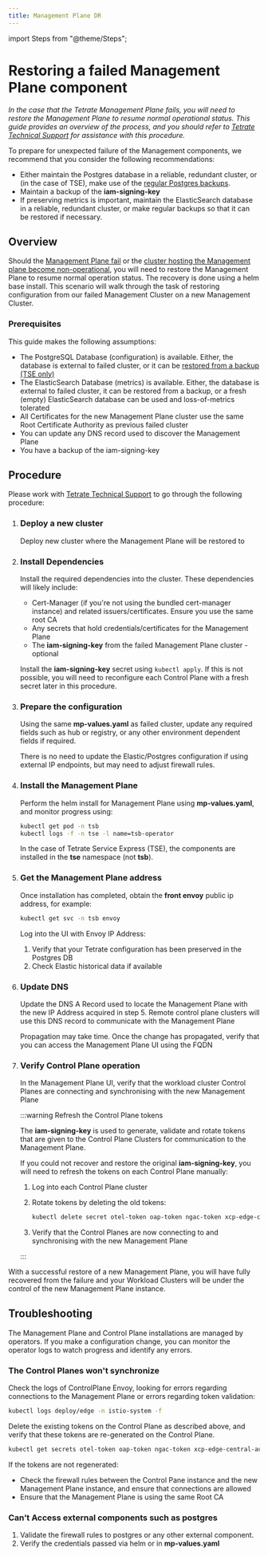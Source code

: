 ```yaml
---
title: Management Plane DR
---
```


import Steps from "@theme/Steps";

# Restoring a failed Management Plane component

_In the case that the Tetrate Management Plane fails, you will need to restore the Management Plane to resume normal operational status.  This guide provides an overview of the process, and you should refer to [Tetrate Technical Support](https://tetrate.io/contact-us/) for assistance with this procedure._

To prepare for unexpected failure of the Management components, we recommend that you consider the following recommendations:

 * Either maintain the Postgres database in a reliable, redundant cluster, or (in the case of TSE), make use of the [regular Postgres backups](https://docs.tetrate.io/service-express/administration/postgres).
 * Maintain a backup of the **iam-signing-key**
 * If preserving metrics is important, maintain the ElasticSearch database in a reliable, redundant cluster, or make regular backups so that it can be restored if necessary.

## Overview

Should the [Management Plane fail](scenarios#failure-of-management-plane) or the [cluster hosting the Management plane become non-operational](scenarios#failure-of-management-cluster), you will need to restore the Management Plane to resume normal operation status.  The recovery is done using a helm base install.
This scenario will walk through the task of restoring configuration from our failed Management Cluster on a new Management Cluster.

### Prerequisites

This guide makes the following assumptions:

 * The PostgreSQL Database (configuration) is available.  Either, the database is external to failed cluster, or it can be [restored from a backup (TSE only)](http://docs.tetrate.io/service-express/administration/postgres)
 * The ElasticSearch Database (metrics) is available.  Either, the database is external to failed cluster, it can be restored from a backup, or a fresh (empty) ElasticSearch database can be used and loss-of-metrics tolerated
 * All Certificates for the new Management Plane cluster use the same Root Certificate Authority as previous failed cluster
 * You can update any DNS record used to discover the Management Plane
 * You have a backup of the iam-signing-key

## Procedure

Please work with [Tetrate Technical Support](https://tetrate.io/contact-us/) to go through the following procedure:

<Steps headingDepth={3}>

<ol>
<li>

### Deploy a new cluster

Deploy new cluster where the Management Plane will be restored to

</li>
<li>

### Install Dependencies

Install the required dependencies into the cluster. These dependencies will likely include:
 * Cert-Manager (if you're not using the bundled cert-manager instance) and related issuers/certificates. Ensure you use the same root CA
 * Any secrets that hold credentials/certificates for the Management Plane
 * The **iam-signing-key** from the failed Management Plane cluster - optional

Install the **iam-signing-key** secret using `kubectl apply`. If this is not possible, you will need to reconfigure each Control Plane with a fresh secret later in this procedure.

</li>
<li>

### Prepare the configuration

Using the same **mp-values.yaml** as failed cluster, update any required fields such as hub or registry, or any other environment dependent fields if required.

There is no need to update the Elastic/Postgres configuration if using external IP endpoints, but may need to adjust firewall rules.

</li>
<li>

### Install the Management Plane

Perform the helm install for Management Plane using **mp-values.yaml**, and monitor progress using:

```bash
kubectl get pod -n tsb
kubectl logs -f -n tse -l name=tsb-operator
```

In the case of Tetrate Service Express (TSE), the components are installed in the **tse** namespace (not **tsb**).

</li>
<li>

### Get the Management Plane address

Once installation has completed, obtain the **front envoy** public ip address, for example:

```bash
kubectl get svc -n tsb envoy
```

Log into the UI with Envoy IP Address:

 1. Verify that your Tetrate configuration has been preserved in the Postgres DB
 1. Check Elastic historical data if available

</li>
<li> 

### Update DNS

Update the DNS A Record used to locate the Management Plane with the new IP Address acquired in step 5.  Remote control plane clusters will use this DNS record to communicate with the Management Plane

Propagation may take time.  Once the change has propagated, verify that you can access the Management Plane UI using the FQDN

</li>
<li>

### Verify Control Plane operation

In the Management Plane UI, verify that the workload cluster Control Planes are connecting and synchronising with the new Management Plane

:::warning Refresh the Control Plane tokens

The **iam-signing-key** is used to generate, validate and rotate tokens that are given to the Control Plane Clusters for communication to the Management Plane.

If you could not recover and restore the original **iam-signing-key**, you will need to refresh the tokens on each Control Plane manually:

 1. Log into each Control Plane cluster
 1. Rotate tokens by deleting the old tokens: 

    ```bash
    kubectl delete secret otel-token oap-token ngac-token xcp-edge-central-auth-token -n istio-system
    ```

  1. Verify that the Control Planes are now connecting to and synchronising with the new Management Plane

:::

</li>
</ol>
</Steps>

With a successful restore of a new Management Plane, you will have fully recovered from the failure and your Workload Clusters will be under the control of the new Management Plane instance.


## Troubleshooting

The Management Plane and Control Plane installations are managed by operators.  If you make a configuration change, you can monitor the operator logs to watch progress and identify any errors.

### The Control Planes won't synchronize

Check the logs of ControlPlane Envoy, looking for errors regarding connections to the Management Plane or errors regarding token validation:

```bash
kubectl logs deploy/edge -n istio-system -f
```

Delete the existing tokens on the Control Plane as described above, and verify that these tokens are re-generated on the Control Plane. 

```bash
kubectl get secrets otel-token oap-token ngac-token xcp-edge-central-auth-token -n istio-system
```

If the tokens are not regenerated:

 * Check the firewall rules between the Control Pane instance and the new Management Plane instance, and ensure that connections are allowed
 * Ensure that the Management Plane is using the same Root CA

### Can’t Access external components such as postgres

1. Validate the firewall rules to postgres or any other external component.
1. Verify the credentials passed via helm or in **mp-values.yaml**
